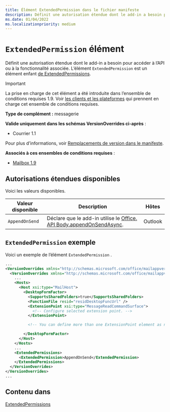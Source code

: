```yaml
---
title: Élément ExtendedPermission dans le fichier manifeste
description: Définit une autorisation étendue dont le add-in a besoin pour accéder à l’API ou à la fonctionnalité associée.
ms.date: 01/04/2022
ms.localizationpriority: medium
---
```


# <a name="extendedpermission-element"></a>`ExtendedPermission` élément

Définit une autorisation étendue dont le add-in a besoin pour accéder à l’API ou à la fonctionnalité associée. L’élément `ExtendedPermission` est un élément enfant [de ExtendedPermissions](extendedpermissions.md).

> [!IMPORTANT]
> La prise en charge de cet élément a été introduite dans l’ensemble de conditions requises 1.9. Voir [les clients et les plateformes](../../reference/requirement-sets/outlook-api-requirement-sets.md#requirement-sets-supported-by-exchange-servers-and-outlook-clients) qui prennent en charge cet ensemble de conditions requises.

**Type de complément :** messagerie

**Valide uniquement dans les schémas VersionOverrides ci-après** :

- Courrier 1.1

Pour plus d’informations, voir [Remplacements de version dans le manifeste](../../develop/add-in-manifests.md#version-overrides-in-the-manifest).

**Associés à ces ensembles de conditions requises** :

- [Mailbox 1.9](../../reference/objectmodel/requirement-set-1.9/outlook-requirement-set-1.9.md)

## <a name="available-extended-permissions"></a>Autorisations étendues disponibles

Voici les valeurs disponibles.

|Valeur disponible|Description|Hôtes|
|---|---|---|
|`AppendOnSend`|Déclare que le add-in utilise le [Office. API Body.appendOnSendAsync](/javascript/api/outlook/office.body?view=outlook-js-preview&preserve-view=true#outlook-office-body-appendonsendasync-member(1)).|Outlook|

## <a name="extendedpermission-example"></a>`ExtendedPermission` exemple

Voici un exemple de l’élément `ExtendedPermission` .

```XML
...
<VersionOverrides xmlns="http://schemas.microsoft.com/office/mailappversionoverrides" xsi:type="VersionOverridesV1_0">
  <VersionOverrides xmlns="http://schemas.microsoft.com/office/mailappversionoverrides/1.1" xsi:type="VersionOverridesV1_1">
    ...
    <Hosts>
      <Host xsi:type="MailHost">
        <DesktopFormFactor>
          <SupportsSharedFolders>true</SupportsSharedFolders>
          <FunctionFile resid="residDesktopFuncUrl" />
          <ExtensionPoint xsi:type="MessageReadCommandSurface">
            <!-- Configure selected extension point. -->
          </ExtensionPoint>

          <!-- You can define more than one ExtensionPoint element as needed. -->

        </DesktopFormFactor>
      </Host>
    </Hosts>
    ...
    <ExtendedPermissions>
      <ExtendedPermission>AppendOnSend</ExtendedPermission>
    </ExtendedPermissions>
  </VersionOverrides>
</VersionOverrides>
...
```

## <a name="contained-in"></a>Contenu dans

[ExtendedPermissions](extendedpermissions.md)
